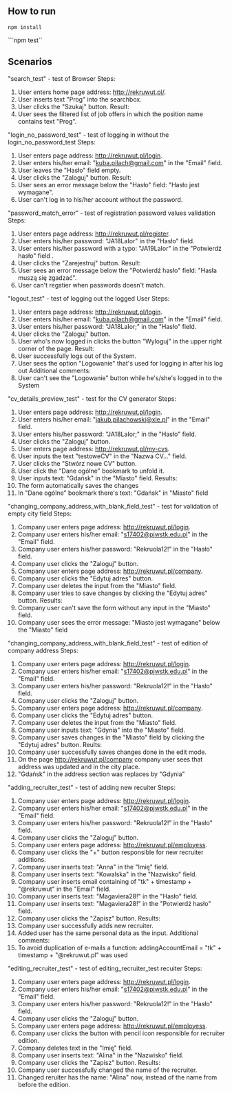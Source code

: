 ## How to run ##

```npm install```

```npm test``

## Scenarios ##

"search_test" - test of Browser
Steps:
1. User enters home page address: http://rekruwut.pl/.
2. User inserts text "Prog" into the searchbox.
3. User cllcks the "Szukaj" button.
Result:
1. User sees the filtered list of job offers in which the position name contains text "Prog".

"login_no_password_test" - test of logging in without the login_no_password_test
Steps:
1. User enters page address: http://rekruwut.pl/login.
2. User enters his/her email: "kuba.pilach@gmail.com" in the "Email" field.
3. User leaves the "Hasło" field empty.
4. User clicks the "Zaloguj" button.
Result:
1. User sees an error message below the "Hasło" field: "Hasło jest wymagane".
2. User can't log in to his/her account without the password.

"password_match_error" - test of registration password values validation
Steps:
1. User enters page address: http://rekruwut.pl/register.
2. User enters his/her password: "JA18LaIor" in the "Hasło" field.
3. User enters his/her password with a typo: "JA19LaIor" in the "Potwierdź hasło" field .
4. User clicks the "Zarejestruj" button.
Result:
1. User sees an error message below the "Potwierdź hasło" field: "Hasła muszą się zgadzać".
2. User can't regstier when passwords doesn't match.

"logout_test" - test of logging out the logged User
Steps:
1. User enters page address: http://rekruwut.pl/login.
2. User enters his/her email: "kuba.pilach@gmail.com" in the "Email" field.
3. User enters his/her password: "JA18LaIor;" in the "Hasło" field.
4. User clicks the "Zaloguj" button.
5. User who's now logged in clicks the button "Wyloguj" in the upper right corner of the page.
Result:
1. User successfully logs out of the System.
2. User sees the option "Logowanie" that's used for logging in after his log out
Additional comments:
1. User can't see the "Logowanie" button while he's/she's logged in to the System

"cv_details_preview_test" - test for the CV generator
Steps:
1. User enters page address: http://rekruwut.pl/login.
2. User enters his/her email: "jakub.pilachowski@xle.pl" in the "Email" field.
3. User enters his/her password: "JA18LaIor;" in the "Hasło" field.
4. User clicks the "Zaloguj" button.
5. User enters page address: http://rekruwut.pl/my-cvs.
6. User inputs the text "testoweCV" in the "Nazwa CV..." field.
7. User clicks the "Stwórz nowe CV" button.
8. User click the "Dane ogólne" bookmark to unfold it.
9. User inputs text: "Gdańsk" in the "Miasto" field.
Results:
1. The form automatically saves the changes
2. In "Dane ogólne" bookmark there's text: "Gdańsk" in "Miasto" field

"changing_company_address_with_blank_field_test" - test for validation of empty city field
Steps:
1. Company user enters page address: http://rekruwut.pl/login.
2. Company user enters his/her email: "s17402@pjwstk.edu.pl" in the "Email" field.
3. Company user enters his/her password: "Rekruola12!" in the "Hasło" field.
4. Company user clicks the "Zaloguj" button.
5. Company user enters page address: http://rekruwut.pl/company.
6. Company user clicks the "Edytuj adres" button.
7. Company user deletes the input from the "Miasto" field.
8. Company user tries to save changes by clicking the "Edytuj adres" button.
Results:
1. Company user can't save the form without any input in the "Miasto" field.
2. Company user sees the error message: "Miasto jest wymagane" below the "Miasto" field

"changing_company_address_with_blank_field_test" - test of edition of company address
Steps:
1. Company user enters page address: http://rekruwut.pl/login.
2. Company user enters his/her email: "s17402@pjwstk.edu.pl" in the "Email" field.
3. Company user enters his/her password: "Rekruola12!" in the "Hasło" field.
4. Company user clicks the "Zaloguj" button.
5. Company user enters page address: http://rekruwut.pl/company.
6. Company user clicks the "Edytuj adres" button.
7. Company user deletes the input from the "Miasto" field.
8. Company user inputs text: "Gdynia" into the "Miasto" field.
9. Company user saves changes in the "Miasto" field by clicking the "Edytuj adres" button.
Reults:
1. Company user successfully saves changes done in the edit mode.
2. On the page http://rekruwut.pl/company company user sees that address was updated and in the city place.
3. "Gdańsk" in the address section was replaces by "Gdynia"

"adding_recruiter_test" - test of adding new recuiter
Steps:
1. Company user enters page address: http://rekruwut.pl/login.
2. Company user enters his/her email: "s17402@pjwstk.edu.pl" in the "Email" field.
3. Company user enters his/her password: "Rekruola12!" in the "Hasło" field.
4. Company user clicks the "Zaloguj" button.
5. Company user enters page address: http://rekruwut.pl/employess.
6. Company user clicks the "+" button responsible for new recruiter additions.
7. Company user inserts text: "Anna" in the "Imię" field.
8. Company user inserts text: "Kowalska" in the "Nazwisko" field.
9. Company user inserts email containing of "tk" + timestamp + "@rekruwut" in the "Email" field.
10. Company user inserts text: "Magaviera28!" in the "Hasło" field.
11. Company user inserts text: "Magaviera28!" in the "Potwierdź hasło" field.
12. Company user clicks the "Zapisz" button.
Results:
1. Company user successfully adds new recruiter.
2. Added user has the same personal data as the input.
Additional comments:
1. To avoid duplication of e-mails a function: addingAccountEmail = "tk" + timestamp + "@rekruwut.pl" was used

"editing_recruiter_test" - test of editing_recruiter_test recuiter
Steps:
1. Company user enters page address: http://rekruwut.pl/login.
2. Company user enters his/her email: "s17402@pjwstk.edu.pl" in the "Email" field.
3. Company user enters his/her password: "Rekruola12!" in the "Hasło" field.
4. Company user clicks the "Zaloguj" button.
5. Company user enters page address: http://rekruwut.pl/employess.
6. Company user clicks the button with pencil icon responsible for recruiter edition.
7. Company deletes text in the "Imię" field.
8. Company user inserts text: "Alina" in the "Nazwisko" field.
9. Company user clicks the "Zapisz" button.
Results:
1. Company user successfully changed the name of the recruiter.
2. Changed reruiter has the name: "Alina" now, instead of the name from before the edition.

